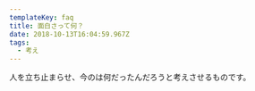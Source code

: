 ```yaml
---
templateKey: faq
title: 面白さって何？
date: 2018-10-13T16:04:59.967Z
tags:
  - 考え
---
```

人を立ち止まらせ、今のは何だったんだろうと考えさせるものです。
